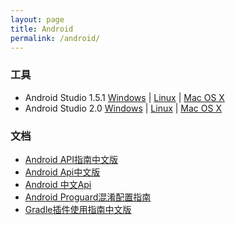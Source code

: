 ```yaml
---
layout: page
title: Android
permalink: /android/
---
```


### 工具
- Android Studio 1.5.1 [Windows](http://pan.baidu.com/s/1nuhv3qp) \| [Linux](http://pan.baidu.com/s/1sjTalbv) \| [Mac OS X](http://pan.baidu.com/s/1c0YQvGs)
- Android Studio 2.0  [Windows](https://dl.google.com/dl/android/studio/ide-zips/2.0.0.20/android-studio-ide-143.2739321-windows.zip) \| [Linux](https://dl.google.com/dl/android/studio/ide-zips/2.0.0.20/android-studio-ide-143.2739321-linux.zip) \| [Mac OS X](https://dl.google.com/dl/android/studio/ide-zips/2.0.0.20/android-studio-ide-143.2739321-mac.zip)

### 文档
- [Android API指南中文版](http://api.apkbus.com/guide)
- [Android Api中文版](http://www.embeddedlinux.org.cn/androidapi/)
- [Android 中文Api](http://www.android-doc.com)
- [Android Proguard混淆配置指南](https://github.com/inferjay/AndroidProguardGuide/)
- [Gradle插件使用指南中文版](http://avatarqing.github.io/Gradle-Plugin-User-Guide-Chinese-Verision)

